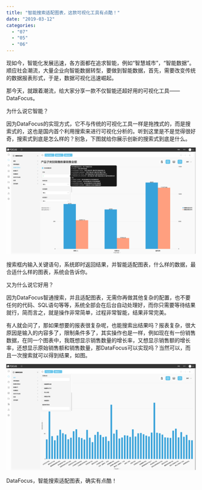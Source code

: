 ```yaml
---
title: "智能搜索适配图表，这款可视化工具有点酷！"
date: "2019-03-12"
categories: 
  - "07"
  - "05"
  - "06"
---
```


现如今，智能化发展迅速，各方面都在追求智能，例如“智慧城市”，“智能数据”。顺应社会潮流，大量企业向智能数据转型，要做到智能数据，首先，需要改变传统的数据报表形式，于是，数据可视化迅速崛起。

那今天，就跟着潮流，给大家分享一款不仅智能还超好用的可视化工具——DataFocus。

为什么说它智能？

因为DataFocus的实现方式，它不与传统的可视化工具一样是拖拽式的，而是搜索式的，这也是国内首个利用搜索来进行可视化分析的。听到这里是不是觉得很好奇，搜索式到底是怎么样的？别急，下图就给你展示创新的搜索式到底是什么。

![](images/word-image-89.png)

搜索框内输入关键语句，系统即时返回结果，并智能适配图表，什么样的数据，最合适什么样的图表，系统会告诉你。

又为什么说它好用？

因为DataFocus智通搜索，并且适配图表，无需你再做其他复杂的配置，也不要任何的代码、SQL语句等等，系统全部会在后台自动处理好，而你只需要等待结果就行，简而言之，就是操作非常简单，过程非常智能，结果非常完美。

有人就会问了，那如果想要的报表很复杂呢，也能搜索出结果吗？报表复杂，很大原因是输入的内容多了，限制条件多了，其实操作也是一样，例如现在有一份销售数据，在同一个图表中，我既想显示销售数量的增长率，又想显示销售额的增长率，还想显示原始销售额和销售数量，那DataFocus可以实现吗？当然可以，而且一次搜索就可以得到结果，如图。

![](images/word-image-93.png)

DataFocus，智能搜索适配图表，确实有点酷！
